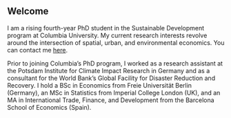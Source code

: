 ## Welcome

I am a rising fourth-year PhD student in the Sustainable Development program at Columbia University. My current research interests revolve around the intersection of spatial, urban, and environmental economics. You can contact me [here](mailto:stephan.thies@columbia.edu). 

Prior to joining Columbia’s PhD program, I worked as a research assistant at the Potsdam Institute for Climate Impact Research in Germany and as a consultant for the World Bank’s Global Facility for Disaster Reduction and Recovery. I hold a BSc in Economics from Freie Universität Berlin (Germany), an MSc in Statistics from Imperial College London (UK), and an MA in International Trade, Finance, and Development from the Barcelona School of Economics (Spain). 
